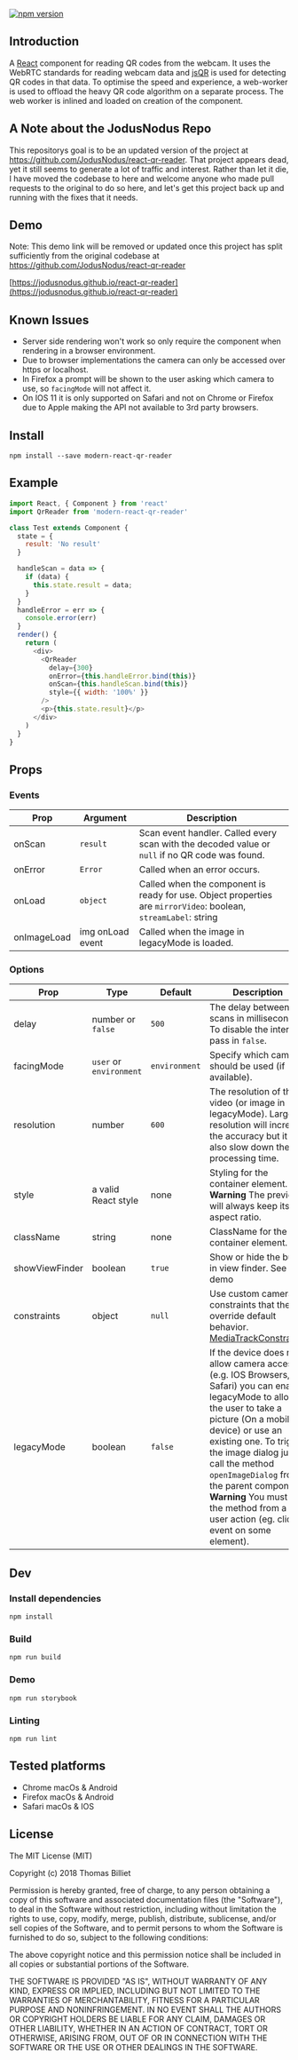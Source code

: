 [![npm version](https://badge.fury.io/js/modern-react-qr-reader.svg)](https://badge.fury.io/js/modern-react-qr-reader)

## Introduction

A [React](https://facebook.github.io/react/) component for reading QR codes from the webcam. It uses the WebRTC standards for reading webcam data and [jsQR](https://github.com/cozmo/jsQR) is used for detecting QR codes in that data. To optimise the speed and experience, a web-worker is used to offload the heavy QR code algorithm on a separate process. The web worker is inlined and loaded on creation of the component.

## A Note about the JodusNodus Repo

This repositorys goal is to be an updated version of the project at https://github.com/JodusNodus/react-qr-reader.  That project appears dead, yet it still seems to generate a lot of traffic and interest.  Rather than let it die, I have moved the codebase to here and welcome anyone who made pull requests to the original to do so here, and let's get this project back up and running with the fixes that it needs.

## Demo

Note: This demo link will be removed or updated once this project has split sufficiently from the original codebase at https://github.com/JodusNodus/react-qr-reader

[https://jodusnodus.github.io/react-qr-reader](https://jodusnodus.github.io/react-qr-reader)

## Known Issues

* Server side rendering won't work so only require the component when rendering in a browser environment.
* Due to browser implementations the camera can only be accessed over https or localhost.
* In Firefox a prompt will be shown to the user asking which camera to use, so `facingMode` will not affect it.
* On IOS 11 it is only supported on Safari and not on Chrome or Firefox due to Apple making the API not available to 3rd party browsers.

## Install

`npm install --save modern-react-qr-reader`

## Example

```js
import React, { Component } from 'react'
import QrReader from 'modern-react-qr-reader'

class Test extends Component {
  state = {
    result: 'No result'
  }

  handleScan = data => {
    if (data) {
      this.state.result = data;
    }
  }
  handleError = err => {
    console.error(err)
  }
  render() {
    return (
      <div>
        <QrReader
          delay={300}
          onError={this.handleError.bind(this)}
          onScan={this.handleScan.bind(this)}
          style={{ width: '100%' }}
        />
        <p>{this.state.result}</p>
      </div>
    )
  }
}

```

## Props

### Events

| Prop        | Argument         | Description                                                                                                     |
| ----------- | ---------------- | --------------------------------------------------------------------------------------------------------------- |
| onScan      | `result`         | Scan event handler. Called every scan with the decoded value or `null` if no QR code was found.                 |
| onError     | `Error`          | Called when an error occurs.                                                                                    |
| onLoad      | `object`         | Called when the component is ready for use. Object properties are `mirrorVideo`: boolean, `streamLabel`: string |
| onImageLoad | img onLoad event | Called when the image in legacyMode is loaded.                                                                  |

### Options

| Prop           | Type                    | Default       | Description                                                                                                                                                                                                                                                                                                                                                                |
| -------------- | ----------------------- | ------------- | -------------------------------------------------------------------------------------------------------------------------------------------------------------------------------------------------------------------------------------------------------------------------------------------------------------------------------------------------------------------------- |
| delay          | number or `false`       | `500`         | The delay between scans in milliseconds. To disable the interval pass in `false`.                                                                                                                                                                                                                                                                                          |
| facingMode     | `user` or `environment` | `environment` | Specify which camera should be used (if available).                                                                                                                                                                                                                                                                                                                        |
| resolution     | number                  | `600`         | The resolution of the video (or image in legacyMode). Larger resolution will increase the accuracy but it will also slow down the processing time.                                                                                                                                                                                                                         |
| style          | a valid React style     | none          | Styling for the container element. **Warning** The preview will always keep its 1:1 aspect ratio.                                                                                                                                                                                                                                                                          |
| className      | string                  | none          | ClassName for the container element.                                                                                                                                                                                                                                                                                                                                       |
| showViewFinder | boolean                 | `true`        | Show or hide the build in view finder. See demo                                                                                                                                                                                                                                                                                                                            |
| constraints    | object                  | `null`          | Use custom camera constraints that the override default behavior. [MediaTrackConstraints](https://developer.mozilla.org/en-US/docs/Web/API/MediaTrackConstraints)                                                                                                                                                                                                                                                                                                                            |
| legacyMode     | boolean                 | `false`       | If the device does not allow camera access (e.g. IOS Browsers, Safari) you can enable legacyMode to allow the user to take a picture (On a mobile device) or use an existing one. To trigger the image dialog just call the method `openImageDialog` from the parent component. **Warning** You must call the method from a user action (eg. click event on some element). |

## Dev

### Install dependencies

`npm install`

### Build

`npm run build`

### Demo

`npm run storybook`

### Linting

`npm run lint`

## Tested platforms

* Chrome macOs & Android
* Firefox macOs & Android
* Safari macOs & IOS

## License

The MIT License (MIT)

Copyright (c) 2018 Thomas Billiet

Permission is hereby granted, free of charge, to any person obtaining a copy
of this software and associated documentation files (the "Software"), to deal
in the Software without restriction, including without limitation the rights
to use, copy, modify, merge, publish, distribute, sublicense, and/or sell
copies of the Software, and to permit persons to whom the Software is
furnished to do so, subject to the following conditions:

The above copyright notice and this permission notice shall be included in all
copies or substantial portions of the Software.

THE SOFTWARE IS PROVIDED "AS IS", WITHOUT WARRANTY OF ANY KIND, EXPRESS OR
IMPLIED, INCLUDING BUT NOT LIMITED TO THE WARRANTIES OF MERCHANTABILITY,
FITNESS FOR A PARTICULAR PURPOSE AND NONINFRINGEMENT. IN NO EVENT SHALL THE
AUTHORS OR COPYRIGHT HOLDERS BE LIABLE FOR ANY CLAIM, DAMAGES OR OTHER
LIABILITY, WHETHER IN AN ACTION OF CONTRACT, TORT OR OTHERWISE, ARISING FROM,
OUT OF OR IN CONNECTION WITH THE SOFTWARE OR THE USE OR OTHER DEALINGS IN THE
SOFTWARE.
